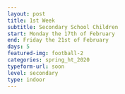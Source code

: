 ```yaml
---
layout: post
title: 1st Week
subtitle: Secondary School Children
start: Monday the 17th of February
end: Friday the 21st of February
days: 5
featured-img: football-2
categories: spring_ht_2020
typeform-url: soon
level: secondary
type: indoor
---
```

